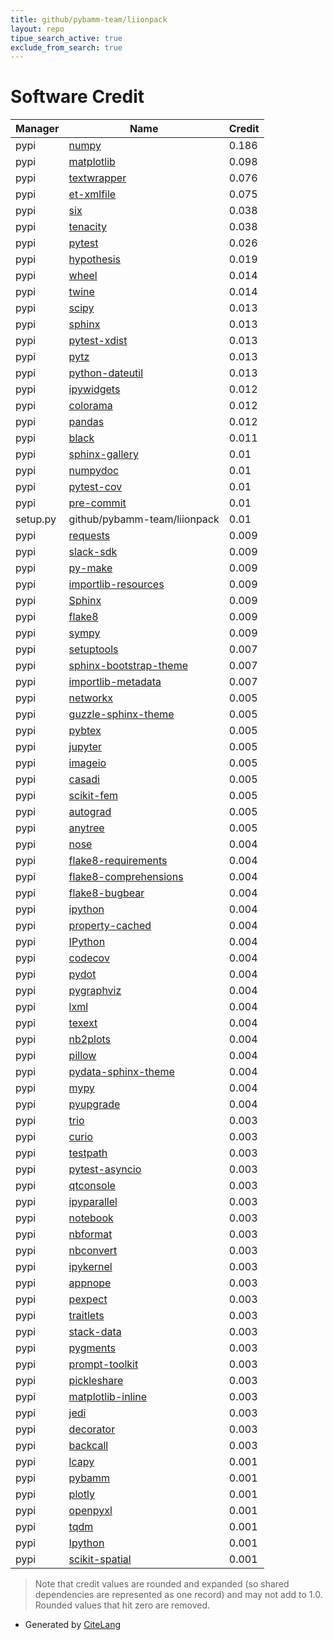 ```yaml
---
title: github/pybamm-team/liionpack
layout: repo
tipue_search_active: true
exclude_from_search: true
---
```

# Software Credit

|Manager|Name|Credit|
|-------|----|------|
|pypi|[numpy](https://www.numpy.org)|0.186|
|pypi|[matplotlib](https://matplotlib.org)|0.098|
|pypi|[textwrapper](https://github.com/tusharsadhwani/textwrapper)|0.076|
|pypi|[et-xmlfile](https://pypi.org/project/et-xmlfile)|0.075|
|pypi|[six](https://pypi.org/project/six)|0.038|
|pypi|[tenacity](https://pypi.org/project/tenacity)|0.038|
|pypi|[pytest](https://pypi.org/project/pytest)|0.026|
|pypi|[hypothesis](https://pypi.org/project/hypothesis)|0.019|
|pypi|[wheel](https://pypi.org/project/wheel)|0.014|
|pypi|[twine](https://pypi.org/project/twine)|0.014|
|pypi|[scipy](https://www.scipy.org)|0.013|
|pypi|[sphinx](https://www.sphinx-doc.org/)|0.013|
|pypi|[pytest-xdist](https://pypi.org/project/pytest-xdist)|0.013|
|pypi|[pytz](https://pypi.org/project/pytz)|0.013|
|pypi|[python-dateutil](https://pypi.org/project/python-dateutil)|0.013|
|pypi|[ipywidgets](https://pypi.org/project/ipywidgets)|0.012|
|pypi|[colorama](https://pypi.org/project/colorama)|0.012|
|pypi|[pandas](https://pandas.pydata.org)|0.012|
|pypi|[black](https://pypi.org/project/black)|0.011|
|pypi|[sphinx-gallery](https://pypi.org/project/sphinx-gallery)|0.01|
|pypi|[numpydoc](https://pypi.org/project/numpydoc)|0.01|
|pypi|[pytest-cov](https://pypi.org/project/pytest-cov)|0.01|
|pypi|[pre-commit](https://pypi.org/project/pre-commit)|0.01|
|setup.py|github/pybamm-team/liionpack|0.01|
|pypi|[requests](https://pypi.org/project/requests)|0.009|
|pypi|[slack-sdk](https://pypi.org/project/slack-sdk)|0.009|
|pypi|[py-make](https://pypi.org/project/py-make)|0.009|
|pypi|[importlib-resources](https://pypi.org/project/importlib-resources)|0.009|
|pypi|[Sphinx](https://pypi.org/project/Sphinx)|0.009|
|pypi|[flake8](https://pypi.org/project/flake8)|0.009|
|pypi|[sympy](https://pypi.org/project/sympy)|0.009|
|pypi|[setuptools](https://pypi.org/project/setuptools)|0.007|
|pypi|[sphinx-bootstrap-theme](https://pypi.org/project/sphinx-bootstrap-theme)|0.007|
|pypi|[importlib-metadata](https://pypi.org/project/importlib-metadata)|0.007|
|pypi|[networkx](https://networkx.org/)|0.005|
|pypi|[guzzle-sphinx-theme](https://github.com/guzzle/guzzle_sphinx_theme)|0.005|
|pypi|[pybtex](https://pypi.org/project/pybtex)|0.005|
|pypi|[jupyter](https://pypi.org/project/jupyter)|0.005|
|pypi|[imageio](https://pypi.org/project/imageio)|0.005|
|pypi|[casadi](https://pypi.org/project/casadi)|0.005|
|pypi|[scikit-fem](https://pypi.org/project/scikit-fem)|0.005|
|pypi|[autograd](https://pypi.org/project/autograd)|0.005|
|pypi|[anytree](https://pypi.org/project/anytree)|0.005|
|pypi|[nose](https://pypi.org/project/nose)|0.004|
|pypi|[flake8-requirements](https://pypi.org/project/flake8-requirements)|0.004|
|pypi|[flake8-comprehensions](https://pypi.org/project/flake8-comprehensions)|0.004|
|pypi|[flake8-bugbear](https://pypi.org/project/flake8-bugbear)|0.004|
|pypi|[ipython](https://pypi.org/project/ipython)|0.004|
|pypi|[property-cached](https://pypi.org/project/property-cached)|0.004|
|pypi|[IPython](https://pypi.org/project/IPython)|0.004|
|pypi|[codecov](https://pypi.org/project/codecov)|0.004|
|pypi|[pydot](https://pypi.org/project/pydot)|0.004|
|pypi|[pygraphviz](https://pypi.org/project/pygraphviz)|0.004|
|pypi|[lxml](https://pypi.org/project/lxml)|0.004|
|pypi|[texext](https://pypi.org/project/texext)|0.004|
|pypi|[nb2plots](https://pypi.org/project/nb2plots)|0.004|
|pypi|[pillow](https://pypi.org/project/pillow)|0.004|
|pypi|[pydata-sphinx-theme](https://pypi.org/project/pydata-sphinx-theme)|0.004|
|pypi|[mypy](https://pypi.org/project/mypy)|0.004|
|pypi|[pyupgrade](https://pypi.org/project/pyupgrade)|0.004|
|pypi|[trio](https://pypi.org/project/trio)|0.003|
|pypi|[curio](https://pypi.org/project/curio)|0.003|
|pypi|[testpath](https://pypi.org/project/testpath)|0.003|
|pypi|[pytest-asyncio](https://pypi.org/project/pytest-asyncio)|0.003|
|pypi|[qtconsole](https://pypi.org/project/qtconsole)|0.003|
|pypi|[ipyparallel](https://pypi.org/project/ipyparallel)|0.003|
|pypi|[notebook](https://pypi.org/project/notebook)|0.003|
|pypi|[nbformat](https://pypi.org/project/nbformat)|0.003|
|pypi|[nbconvert](https://pypi.org/project/nbconvert)|0.003|
|pypi|[ipykernel](https://pypi.org/project/ipykernel)|0.003|
|pypi|[appnope](https://pypi.org/project/appnope)|0.003|
|pypi|[pexpect](https://pypi.org/project/pexpect)|0.003|
|pypi|[traitlets](https://pypi.org/project/traitlets)|0.003|
|pypi|[stack-data](https://pypi.org/project/stack-data)|0.003|
|pypi|[pygments](https://pypi.org/project/pygments)|0.003|
|pypi|[prompt-toolkit](https://pypi.org/project/prompt-toolkit)|0.003|
|pypi|[pickleshare](https://pypi.org/project/pickleshare)|0.003|
|pypi|[matplotlib-inline](https://pypi.org/project/matplotlib-inline)|0.003|
|pypi|[jedi](https://pypi.org/project/jedi)|0.003|
|pypi|[decorator](https://pypi.org/project/decorator)|0.003|
|pypi|[backcall](https://pypi.org/project/backcall)|0.003|
|pypi|[lcapy](https://github.com/mph-/lcapy)|0.001|
|pypi|[pybamm](https://github.com/pybamm-team/PyBaMM)|0.001|
|pypi|[plotly](https://plotly.com/python/)|0.001|
|pypi|[openpyxl](https://openpyxl.readthedocs.io)|0.001|
|pypi|[tqdm](https://tqdm.github.io)|0.001|
|pypi|[Ipython](https://ipython.org)|0.001|
|pypi|[scikit-spatial](https://github.com/ajhynes7/scikit-spatial)|0.001|


> Note that credit values are rounded and expanded (so shared dependencies are represented as one record) and may not add to 1.0. Rounded values that hit zero are removed.


- Generated by [CiteLang](https://github.com/vsoch/citelang)
